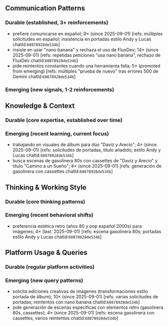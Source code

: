 ## Communication Patterns
### Durable (established, 3+ reinforcements)
- prefiere comunicarse en español; 9× (since 2025-09-01) [refs: múltiples solicitudes en español; insistencia en portadas estilo Andy y Lucas chatId:`60878928de534b`]
- insiste en usar "nano banana" y rechaza el uso de FluxDev; 14× (since 2025-09-01) [refs: repetidas peticiones "usa nano banana", rechazo de FluxDev chatId:`60878928de534b`]
- pide reintentos constantes cuando una herramienta falla; 5× (promoted from emerging) [refs: múltiples "prueba de nuevo" tras errores 500 de Gemini chatId:`60878928de534b`]

### Emerging (new signals, 1-2 reinforcements)

## Knowledge & Context
### Durable (core expertise, established over time)

### Emerging (recent learning, current focus)
- trabajando en visuales de álbum para dúo "Daviz y Arecio"; 4× (since 2025-09-01) [refs: solicitudes de portadas, título añadido; estilo Andy y Lucas chatId:`60878928de534b`]
- busca escenas de gasolinera 80s con cassettes de "Daviz y Arecio" y título "Camino a un Sueño"; 4× (since 2025-09-01) [refs: generación de gasolinera con cassettes chatId:`60878928de534b`]

## Thinking & Working Style
### Durable (core thinking patterns)

### Emerging (recent behavioral shifts)
- preferencia estética retro (años 80 y pop español 2000s) para imágenes; 4× (last: 2025-09-01) [refs: escena gasolinera 80s; portadas estilo Andy y Lucas chatId:`60878928de534b`]

## Platform Usage & Queries
### Durable (regular platform activities)

### Emerging (new query patterns)
- solicita ediciones creativas de imágenes (transformaciones estilo portada de álbum); 10× (since 2025-09-01) [refs: varias solicitudes de portadas; reintentos con nano banana chatId:`60878928de534b`]
- pide generación de escenas específicas con elementos retro (gasolinera 80s, cassettes); 4× (since 2025-09-01) [refs: escena gasolinera con cassettes, varios reintentos chatId:`60878928de534b`]